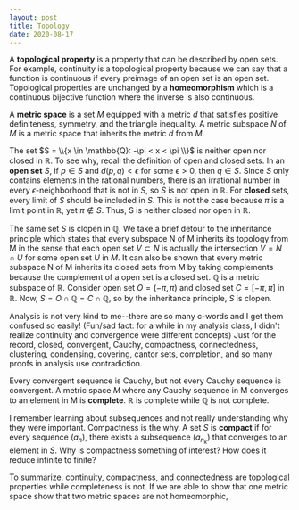 ```yaml
---
layout: post
title: Topology
date: 2020-08-17
---
```

A **topological property** is a property that can be described by open sets. For example, continuity is a topological property because we can say that a function is continuous if every preimage of an open set is an open set. Topological properties are unchanged by a **homeomorphism** which is a continuous bijective function where the inverse is also continuous. 

A **metric space** is a set $M$ equipped with a metric $d$ that satisfies positive definiteness, symmetry, and the triangle inequality. A metric subspace $N$ of $M$ is a metric space that inherits the metric $d$ from $M$. 

The set $S = \\{x \in \mathbb{Q}: -\pi < x < \pi \\}$ is neither open nor closed in $\mathbb{R}$. To see why, recall the definition of open and closed sets. In an **open set** $S$, if $p \in S$ and $d(p,q) < \epsilon$ for some $\epsilon > 0,$ then $q \in S$. Since $S$ only contains elements in the rational numbers, there is an irrational number in every $\epsilon$-neighborhood that is not in $S$, so $S$ is not open in $\mathbb{R}$. For **closed** sets, every limit of $S$ should be included in $S$. This is not the case because $\pi$ is a limit point in $\mathbb{R}$, yet $\pi \notin S$. Thus, S is neither closed nor open in $\mathbb{R}$.

The same set $S$ is clopen in $\mathbb{Q}$. We take a brief detour to the inheritance principle which states that every subspace N of M inherits its topology from M in the sense that each open set $V \subset N$ is actually the intersection $V=N \cap U$ for some open set $U$ in $M$. It can also be shown that every metric subspace N of M inherits its closed sets from M by taking complements because the complement of a open set is a closed set. $\mathbb{Q}$ is a metric subspace of $\mathbb{R}$. Consider open set $O = (-\pi, \pi)$ and closed set $C = [-\pi, \pi]$ in $\mathbb{R}$. Now, $S = O \cap \mathbb{Q} = C \cap \mathbb{Q}$, so by the inheritance principle, $S$ is clopen.

Analysis is not very kind to me--there are so many c-words and I get them confused so easily! (Fun/sad fact: for a while in my analysis class, I didn't realize continuity and convergence were different concepts) Just for the record, closed, convergent, Cauchy, compactness, connectedness, clustering, condensing, covering, cantor sets, completion, and so many proofs in analysis use contradiction. 

Every convergent sequence is Cauchy, but not every Cauchy sequence is convergent. A metric space $M$ where any Cauchy sequence in M converges to an element in M is **complete**. $\mathbb{R}$ is complete while $\mathbb{Q}$ is not complete. 

I remember learning about subsequences and not really understanding why they were important. Compactness is the why. A set $S$ is **compact** if for every sequence $(a_n)$, there exists a subsequence $(a_{n_k})$ that converges to an element in $S$. Why is compactness something of interest? How does it reduce infinite to finite? 

To summarize, continuity, compactness, and connectedness are topological properties while completeness is not. If we are able to show that one metric space  show that two metric spaces are not homeomorphic, 